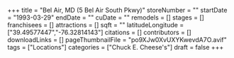 +++
title = "Bel Air, MD (5 Bel Air South Pkwy)"
storeNumber = ""
startDate = "1993-03-29"
endDate = ""
cuDate = ""
remodels = []
stages = []
franchisees = []
attractions = []
sqft = ""
latitudeLongitude = ["39.49577447","-76.32814143"]
citations = []
contributors = []
downloadLinks = []
pageThumbnailFile = "po9XJw0XvUXYKwevdA7O.avif"
tags = ["Locations"]
categories = ["Chuck E. Cheese's"]
draft = false
+++
